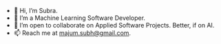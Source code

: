 - 👋 Hi, I’m Subra.
- 👀 I’m a Machine Learning Software Developer.
- 💞️ I’m open to collaborate on Applied Software Projects. Better, if on AI.
- 📫 Reach me at majum.subh@gmail.com.

<!---
sbhmajum369/sbhmajum369 is a ✨ special ✨ repository because its `README.md` (this file) appears on your GitHub profile.
You can click the Preview link to take a look at your changes.
--->
